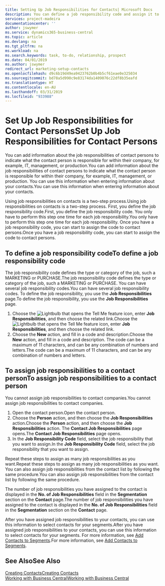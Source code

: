 ```yaml
---
title: Setting Up Job Responsibilities for Contacts| Microsoft Docs
description: You can define a job responsibility code and assign it to a contact to indicate the tasks that your contact is responsible for in their company, for example, IT or production.
services: project-madeira
documentationcenter: ''
author: jswymer
ms.service: dynamics365-business-central
ms.topic: article
ms.devlang: na
ms.tgt_pltfrm: na
ms.workload: na
ms.search.keywords: task, to-do, relationship, prospect
ms.date: 04/01/2019
ms.author: jswymer
redirect_url: marketing-setup-contacts
ms.openlocfilehash: d9c6b19d49ea9423762b0b4b5cf61eae0e325034
ms.sourcegitcommit: bd78a5d990c9e83174da1409076c22df8b35eafd
ms.translationtype: HT
ms.contentlocale: en-AU
ms.lasthandoff: 03/31/2019
ms.locfileid: "933988"
---
```

# <a name="set-up-job-responsibilities-for-contact-persons"></a><span data-ttu-id="7b145-103">Set Up Job Responsibilities for Contact Persons</span><span class="sxs-lookup"><span data-stu-id="7b145-103">Set Up Job Responsibilities for Contact Persons</span></span>
<span data-ttu-id="7b145-104">You can add information about the job responsibilities of contact persons to indicate what the contact person is responsible for within their company, for example, IT, management, or production.</span><span class="sxs-lookup"><span data-stu-id="7b145-104">You can add information about the job responsibilities of contact persons to indicate what the contact person is responsible for within their company, for example, IT, management, or production.</span></span> <span data-ttu-id="7b145-105">You can use this information when entering information about your contacts.</span><span class="sxs-lookup"><span data-stu-id="7b145-105">You can use this information when entering information about your contacts.</span></span>

<span data-ttu-id="7b145-106">Using job responsibilities on contacts is a two-step process.</span><span class="sxs-lookup"><span data-stu-id="7b145-106">Using job responsibilities on contacts is a two-step process.</span></span> <span data-ttu-id="7b145-107">First, you define the job responsibility code.</span><span class="sxs-lookup"><span data-stu-id="7b145-107">First, you define the job responsibility code.</span></span> <span data-ttu-id="7b145-108">You only have to perform this step one time for each job responsibility.</span><span class="sxs-lookup"><span data-stu-id="7b145-108">You only have to perform this step one time for each job responsibility.</span></span> <span data-ttu-id="7b145-109">Once you have a job responsibility code, you can start to assign the code to contact persons.</span><span class="sxs-lookup"><span data-stu-id="7b145-109">Once you have a job responsibility code, you can start to assign the code to contact persons.</span></span>

## <a name="to-define-a-job-responsibility-code"></a><span data-ttu-id="7b145-110">To define a job responsibility code</span><span class="sxs-lookup"><span data-stu-id="7b145-110">To define a job responsibility code</span></span>
<span data-ttu-id="7b145-111">The job responsibility code defines the type or category of the job, such a MARKETING or PURCHASE.</span><span class="sxs-lookup"><span data-stu-id="7b145-111">The job responsibility code defines the type or category of the job, such a MARKETING or PURCHASE.</span></span> <span data-ttu-id="7b145-112">You can have several job responsibility codes.</span><span class="sxs-lookup"><span data-stu-id="7b145-112">You can have several job responsibility codes.</span></span> <span data-ttu-id="7b145-113">To define the job responsibility, you use the **Job Responsibilities** page.</span><span class="sxs-lookup"><span data-stu-id="7b145-113">To define the job responsibility, you use the **Job Responsibilities** page.</span></span>

1. <span data-ttu-id="7b145-114">Choose the ![Lightbulb that opens the Tell Me feature](media/ui-search/search_small.png "Tell me what you want to do") icon, enter **Job Responsibilities**, and then choose the related link.</span><span class="sxs-lookup"><span data-stu-id="7b145-114">Choose the ![Lightbulb that opens the Tell Me feature](media/ui-search/search_small.png "Tell me what you want to do") icon, enter **Job Responsibilities**, and then choose the related link.</span></span>
2. <span data-ttu-id="7b145-115">Choose the **New** action, and fill in a code and description.</span><span class="sxs-lookup"><span data-stu-id="7b145-115">Choose the **New** action, and fill in a code and description.</span></span> <span data-ttu-id="7b145-116">The code can be a maximum of 11 characters, and can be any combination of numbers and letters.</span><span class="sxs-lookup"><span data-stu-id="7b145-116">The code can be a maximum of 11 characters, and can be any combination of numbers and letters.</span></span>

## <a name="to-assign-job-responsibilities-to-a-contact-person"></a><span data-ttu-id="7b145-117">To assign job responsibilities to a contact person</span><span class="sxs-lookup"><span data-stu-id="7b145-117">To assign job responsibilities to a contact person</span></span>
<span data-ttu-id="7b145-118">You cannot assign job responsibilities to contact companies.</span><span class="sxs-lookup"><span data-stu-id="7b145-118">You cannot assign job responsibilities to contact companies.</span></span>

1. <span data-ttu-id="7b145-119">Open the contact person.</span><span class="sxs-lookup"><span data-stu-id="7b145-119">Open the contact person.</span></span>
2. <span data-ttu-id="7b145-120">Choose the **Person** action, and then choose the **Job Responsibilities** action.</span><span class="sxs-lookup"><span data-stu-id="7b145-120">Choose the **Person** action, and then choose the **Job Responsibilities** action.</span></span> <span data-ttu-id="7b145-121">The **Contact Job Responsibilities** page opens.</span><span class="sxs-lookup"><span data-stu-id="7b145-121">The **Contact Job Responsibilities** page opens.</span></span>
3. <span data-ttu-id="7b145-122">In the **Job Responsibility Code** field, select the job responsibility that you want to assign.</span><span class="sxs-lookup"><span data-stu-id="7b145-122">In the **Job Responsibility Code** field, select the job responsibility that you want to assign.</span></span>

<span data-ttu-id="7b145-123">Repeat these steps to assign as many job responsibilities as you want.</span><span class="sxs-lookup"><span data-stu-id="7b145-123">Repeat these steps to assign as many job responsibilities as you want.</span></span> <span data-ttu-id="7b145-124">You can also assign job responsibilities from the contact list by following the same procedure.</span><span class="sxs-lookup"><span data-stu-id="7b145-124">You can also assign job responsibilities from the contact list by following the same procedure.</span></span>

<span data-ttu-id="7b145-125">The number of job responsibilities you have assigned to the contact is displayed in the **No. of Job Responsibilities** field in the **Segmentation** section on the **Contact** page.</span><span class="sxs-lookup"><span data-stu-id="7b145-125">The number of job responsibilities you have assigned to the contact is displayed in the **No. of Job Responsibilities** field in the **Segmentation** section on the **Contact** page.</span></span>

<span data-ttu-id="7b145-126">After you have assigned job responsibilities to your contacts, you can use this information to select contacts for your segments.</span><span class="sxs-lookup"><span data-stu-id="7b145-126">After you have assigned job responsibilities to your contacts, you can use this information to select contacts for your segments.</span></span> <span data-ttu-id="7b145-127">For more information, see [Add Contacts to Segments](marketing-add-contact-segment.md).</span><span class="sxs-lookup"><span data-stu-id="7b145-127">For more information, see [Add Contacts to Segments](marketing-add-contact-segment.md).</span></span>

## <a name="see-also"></a><span data-ttu-id="7b145-128">See Also</span><span class="sxs-lookup"><span data-stu-id="7b145-128">See Also</span></span>
[<span data-ttu-id="7b145-129">Creating Contacts</span><span class="sxs-lookup"><span data-stu-id="7b145-129">Creating Contacts</span></span>](marketing-create-contact-companies.md)  
[<span data-ttu-id="7b145-130">Working with Business Central</span><span class="sxs-lookup"><span data-stu-id="7b145-130">Working with Business Central</span></span>](ui-work-product.md)
